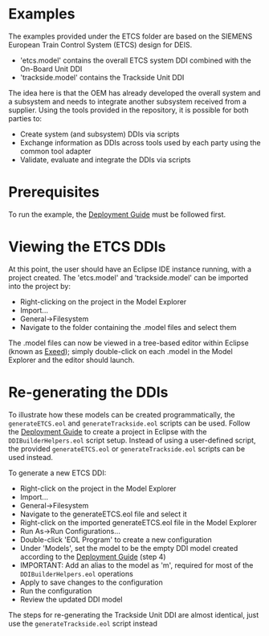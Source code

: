 # Examples

The examples provided under the ETCS folder are based on the SIEMENS European Train Control System (ETCS) design for DEIS.

- 'etcs.model' contains the overall ETCS system DDI combined with the On-Board Unit DDI
- 'trackside.model' contains the Trackside Unit DDI

The idea here is that the OEM has already developed the overall system and a subsystem and needs to integrate another subsystem received from a supplier. Using the tools provided in the repository, it is possible for both parties to:
- Create system (and subsystem) DDIs via scripts
- Exchange information as DDIs across tools used by each party using the common tool adapter
- Validate, evaluate and integrate the DDIs via scripts

# Prerequisites

To run the example, the [Deployment Guide](https://github.com/DEIS-Project-EU/DDI-Scripting-Tools/tree/documentation_01/Documentation/Deployment%20Guide) must be followed first.

# Viewing the ETCS DDIs

At this point, the user should have an Eclipse IDE instance running, with a project created.
The 'etcs.model' and 'trackside.model' can be imported into the project by:
- Right-clicking on the project in the Model Explorer
- Import...
- General->Filesystem
- Navigate to the folder containing the .model files and select them

The .model files can now be viewed in a tree-based editor within Eclipse (known as [Exeed](https://www.eclipse.org/epsilon/doc/exeed/)); simply double-click on each .model in the Model Explorer and the editor should launch.

# Re-generating the DDIs

To illustrate how these models can be created programmatically, the `generateETCS.eol` and `generateTrackside.eol` scripts can be used.
Follow the [Deployment Guide](https://github.com/DEIS-Project-EU/DDI-Scripting-Tools/tree/documentation_01/Documentation/Deployment%20Guide) to create a project in Eclipse with the `DDIBuilderHelpers.eol` script setup. Instead of using a user-defined script, the provided `generateETCS.eol` or `generateTrackside.eol` scripts can be used instead.

To generate a new ETCS DDI:
- Right-click on the project in the Model Explorer
- Import...
- General->Filesystem
- Navigate to the generateETCS.eol file and select it
- Right-click on the imported generateETCS.eol file in the Model Explorer
- Run As->Run Configurations...
- Double-click 'EOL Program' to create a new configuration
- Under 'Models', set the model to be the empty DDI model created according to the [Deployment Guide](https://github.com/DEIS-Project-EU/DDI-Scripting-Tools/tree/documentation_01/Documentation/Deployment%20Guide) (step 4)
- IMPORTANT: Add an alias to the model as 'm', required for most of the `DDIBuilderHelpers.eol` operations
- Apply to save changes to the configuration
- Run the configuration
- Review the updated DDI model

The steps for re-generating the Trackside Unit DDI are almost identical, just use the `generateTrackside.eol` script instead
